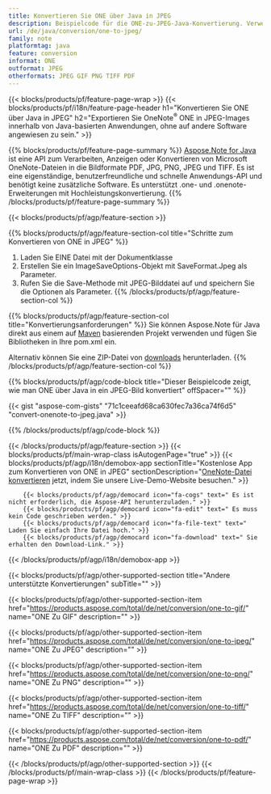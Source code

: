 ```yaml
---
title: Konvertieren Sie ONE über Java in JPEG
description: Beispielcode für die ONE-zu-JPEG-Java-Konvertierung. Verwenden Sie den API-Beispielcode für die Batch-Konvertierung von ONE-Dateien in JPEG in jeder Java-basierten Anwendung. 
url: /de/java/conversion/one-to-jpeg/
family: note
platformtag: java
feature: conversion
informat: ONE
outformat: JPEG
otherformats: JPEG GIF PNG TIFF PDF
---
```

{{< blocks/products/pf/feature-page-wrap >}}
{{< blocks/products/pf/i18n/feature-page-header h1="Konvertieren Sie ONE über Java in JPEG" h2="Exportieren Sie OneNote<sup>&reg;</sup> ONE in JPEG-Images innerhalb von Java-basierten Anwendungen, ohne auf andere Software angewiesen zu sein." >}}

{{% blocks/products/pf/feature-page-summary %}}
[Aspose.Note for Java](https://products.aspose.com/note/java/) ist eine API zum Verarbeiten, Anzeigen oder Konvertieren von Microsoft OneNote-Dateien in die Bildformate PDF, JPG, PNG, JPEG und TIFF. Es ist eine eigenständige, benutzerfreundliche und schnelle Anwendungs-API und benötigt keine zusätzliche Software. Es unterstützt .one- und .onenote-Erweiterungen mit Hochleistungskonvertierung.
{{% /blocks/products/pf/feature-page-summary  %}}

{{< blocks/products/pf/agp/feature-section >}}

{{% blocks/products/pf/agp/feature-section-col title="Schritte zum Konvertieren von ONE in JPEG" %}}
1. Laden Sie EINE Datei mit der Dokumentklasse
2. Erstellen Sie ein ImageSaveOptions-Objekt mit SaveFormat.Jpeg als Parameter.
3. Rufen Sie die Save-Methode mit JPEG-Bilddatei auf und speichern Sie die Optionen als Parameter.
{{% /blocks/products/pf/agp/feature-section-col %}}

{{% blocks/products/pf/agp/feature-section-col title="Konvertierungsanforderungen" %}}
Sie können Aspose.Note für Java direkt aus einem auf [Maven](https://repository.aspose.com/webapp/#/artifacts/browse/tree/General/repo/com/aspose/aspose-note) basierenden Projekt verwenden und fügen Sie Bibliotheken in Ihre pom.xml ein.

Alternativ können Sie eine ZIP-Datei von [downloads](https://downloads.aspose.com/note/java) herunterladen.
{{% /blocks/products/pf/agp/feature-section-col %}}

{{% blocks/products/pf/agp/code-block title="Dieser Beispielcode zeigt, wie man ONE über Java in ein JPEG-Bild konvertiert" offSpacer="" %}}

{{< gist "aspose-com-gists" "71c1ceeafd68ca630fec7a36ca74f6d5" "convert-onenote-to-jpeg.java" >}}

{{% /blocks/products/pf/agp/code-block %}}

{{< /blocks/products/pf/agp/feature-section >}}
{{< blocks/products/pf/main-wrap-class isAutogenPage="true" >}}
{{< blocks/products/pf/agp/i18n/demobox-app sectionTitle="Kostenlose App zum Konvertieren von ONE in JPEG" sectionDescription="[OneNote-Datei konvertieren](https://products.aspose.app/note/conversion/onenote-to-jpeg) jetzt, indem Sie unsere Live-Demo-Website besuchen." >}}

        {{< blocks/products/pf/agp/democard icon="fa-cogs" text=" Es ist nicht erforderlich, die Aspose-API herunterzuladen." >}}
        {{< blocks/products/pf/agp/democard icon="fa-edit" text=" Es muss kein Code geschrieben werden." >}}
        {{< blocks/products/pf/agp/democard icon="fa-file-text" text=" Laden Sie einfach Ihre Datei hoch." >}}
        {{< blocks/products/pf/agp/democard icon="fa-download" text=" Sie erhalten den Download-Link." >}}
		
{{< /blocks/products/pf/agp/i18n/demobox-app >}}

{{< blocks/products/pf/agp/other-supported-section title="Andere unterstützte Konvertierungen" subTitle="" >}}

{{< blocks/products/pf/agp/other-supported-section-item href="https://products.aspose.com/total/de/net/conversion/one-to-gif/" name="ONE Zu GIF" description="" >}}

{{< blocks/products/pf/agp/other-supported-section-item href="https://products.aspose.com/total/de/net/conversion/one-to-jpeg/" name="ONE Zu JPEG" description="" >}}

{{< blocks/products/pf/agp/other-supported-section-item href="https://products.aspose.com/total/de/net/conversion/one-to-png/" name="ONE Zu PNG" description="" >}}

{{< blocks/products/pf/agp/other-supported-section-item href="https://products.aspose.com/total/de/net/conversion/one-to-tiff/" name="ONE Zu TIFF" description="" >}}

{{< blocks/products/pf/agp/other-supported-section-item href="https://products.aspose.com/total/de/net/conversion/one-to-pdf/" name="ONE Zu PDF" description="" >}}



{{< /blocks/products/pf/agp/other-supported-section >}}
{{< /blocks/products/pf/main-wrap-class >}}
{{< /blocks/products/pf/feature-page-wrap >}}